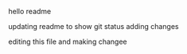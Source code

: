 hello readme
 
updating readme to show git status
adding changes


editing this file and making changee
